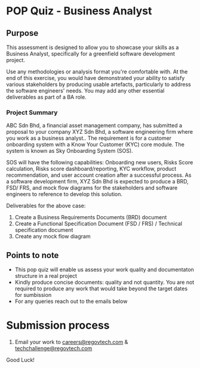# POP Quiz - Business Analyst

## Purpose
This assessment is designed to allow you to showcase your skills as a Business Analyst, specifically for a greenfield software development project.

Use any methodologies or analysis format you're comfortable with. At the end of this exercise, you would have demonstrated your ability to satisfy various stakeholders by producing usable artefacts, particularly to address the software engineers' needs. You may add any other essential deliverables as part of a BA role.

### Project Summary

ABC Sdn Bhd, a financial asset management company, has submitted a proposal to your company XYZ Sdn Bhd, a software engineering firm where you work as a business analyst.. The requirement is for a customer onboarding system with a Know Your Customer (KYC) core module. The system is known as Sky Onboarding System (SOS).

SOS will have the following capabilities: Onboarding new users, Risks Score calculation, Risks score dashboard/reporting, KYC workflow, product recommendation, and user account creation after a successful process.
As a software development firm, XYZ Sdn Bhd is expected to produce a BRD, FSD/ FRS, and mock flow diagrams for the stakeholders and software engineers to reference to develop this solution.

Deliverables for the above case:
1. Create a Business Requirements Documents (BRD) document
2. Create a Functional Specification Document (FSD / FRS) / Technical specification document
3. Create any mock flow diagram
 ## Points to note
  - This pop quiz will enable us assess your work quality and documentaton structure in a real project
  - Kindly produce concise documents: quality and not quantity. You are not required to produce any work that would take beyond the target dates for sumbission
  - For any queries reach out to the emails below

# Submission process

1. Email your work to careers@regovtech.com & techchallenge@regovtech.com

Good Luck!
